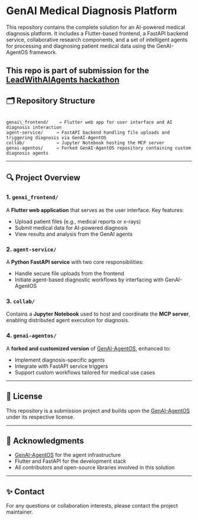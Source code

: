 # GenAI Medical Diagnosis Platform

This repository contains the complete solution for an AI-powered medical diagnosis platform. It includes a Flutter-based frontend, a FastAPI backend service, collaborative research components, and a set of intelligent agents for processing and diagnosing patient medical data using the GenAI-AgentOS framework.

This repo is part of submission for the [LeadWithAIAgents hackathon](https://genai.works/hackathon#judges)
---

## 🗂️ Repository Structure

```

genai\_frontend/    → Flutter web app for user interface and AI diagnosis interaction
agent-service/     → FastAPI backend handling file uploads and triggering diagnosis via GenAI-AgentOS
collab/            → Jupyter Notebook hosting the MCP server
genai-agentos/     → Forked GenAI-AgentOS repository containing custom diagnosis agents

````

---

## 🔍 Project Overview

### 1. `genai_frontend/`  
A **Flutter web application** that serves as the user interface. Key features:
- Upload patient files (e.g., medical reports or x-rays)
- Submit medical data for AI-powered diagnosis
- View results and analysis from the GenAI agents

### 2. `agent-service/`  
A **Python FastAPI service** with two core responsibilities:
- Handle secure file uploads from the frontend
- Initiate agent-based diagnostic workflows by interfacing with GenAI-AgentOS

### 3. `collab/`  
Contains a **Jupyter Notebook** used to host and coordinate the **MCP server**, enabling distributed agent execution for diagnosis.

### 4. `genai-agentos/`  
A **forked and customized version** of [GenAI-AgentOS](https://github.com/genai-works-org/genai-agento), enhanced to:
- Implement diagnosis-specific agents
- Integrate with FastAPI service triggers
- Support custom workflows tailored for medical use cases

---

## 📄 License

This repository is a submission project and builds upon the [GenAI-AgentOS](https://github.com/genai-works-org/genai-agentos) under its respective license.

---

## 🙌 Acknowledgments

* [GenAI-AgentOS](https://github.com/genai-works-org/genai-agentos) for the agent infrastructure
* Flutter and FastAPI for the development stack
* All contributors and open-source libraries involved in this solution

---

## ✨ Contact

For any questions or collaboration interests, please contact the project maintainer.
